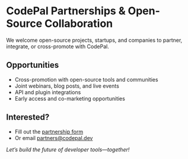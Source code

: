 # CodePal Partnerships & Open-Source Collaboration

We welcome open-source projects, startups, and companies to partner, integrate, or cross-promote with CodePal.

## Opportunities
- Cross-promotion with open-source tools and communities
- Joint webinars, blog posts, and live events
- API and plugin integrations
- Early access and co-marketing opportunities

## Interested?
- Fill out the [partnership form](/contact?topic=partnership)
- Or email [partners@codepal.dev](mailto:partners@codepal.dev)

*Let’s build the future of developer tools—together!* 